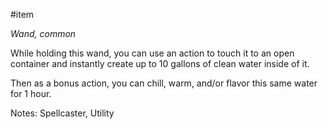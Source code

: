 #item 

*Wand, common*

While holding this wand, you can use an action to touch it to an open container and instantly create up to 10 gallons of clean water inside of it.  

Then as a bonus action, you can chill, warm, and/or flavor this same water for 1 hour.

Notes: Spellcaster, Utility